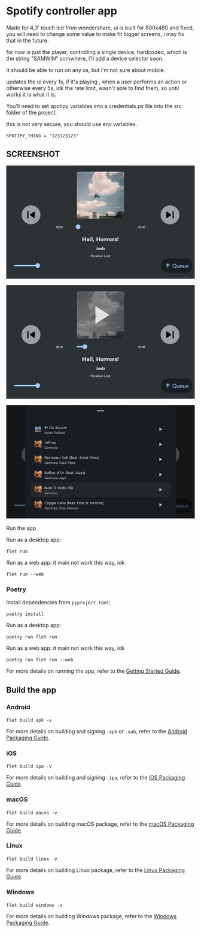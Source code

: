 # Spotify controller app

Made for 4,3' touch lcd from wondershare, ui is built for 800x480 and fixed, you will need to change some value to make fit bigger screens, i may fix that in the future.

for now is just the player, controlling a single device, hardcoded, which is the string "SAMWIN" somwhere, i'll add a device selector soon.

It should be able to run on any os, but i'm not sure about mobile.

updates the ui every 1s, if it's playing , when a user performs an action or otherwise every 5s, idk the rate limit, wasn't able to find them, so until works it is what it is.

You'll need to set spotipy variables into a credentials.py file into the src folder of the project.

this is not very secure, you should use env variables.

```
SPOTIPY_THING = "123123123"
```

## SCREENSHOT

![1741449224572](image/README/1741449224572.png)

![1741449240544](image/README/1741449240544.png)

![1741449250935](image/README/1741449250935.png)

Run the app



Run as a desktop app:

```
flet run
```

Run as a web app:
it main not work this way, idk

```
flet run --web
```

### Poetry

Install dependencies from `pyproject.toml`:

```
poetry install
```

Run as a desktop app:

```
poetry run flet run
```

Run as a web app:
it main not work this way, idk
```
poetry run flet run --web
```

For more details on running the app, refer to the [Getting Started Guide](https://flet.dev/docs/getting-started/).

## Build the app

### Android

```
flet build apk -v
```

For more details on building and signing `.apk` or `.aab`, refer to the [Android Packaging Guide](https://flet.dev/docs/publish/android/).

### iOS

```
flet build ipa -v
```

For more details on building and signing `.ipa`, refer to the [iOS Packaging Guide](https://flet.dev/docs/publish/ios/).

### macOS

```
flet build macos -v
```

For more details on building macOS package, refer to the [macOS Packaging Guide](https://flet.dev/docs/publish/macos/).

### Linux

```
flet build linux -v
```

For more details on building Linux package, refer to the [Linux Packaging Guide](https://flet.dev/docs/publish/linux/).

### Windows

```
flet build windows -v
```

For more details on building Windows package, refer to the [Windows Packaging Guide](https://flet.dev/docs/publish/windows/).
